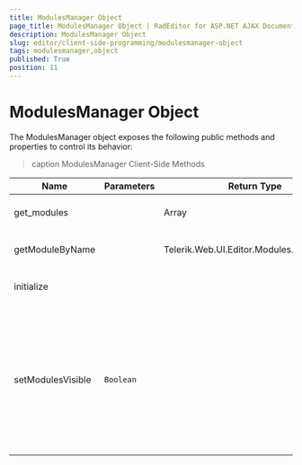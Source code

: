 ```yaml
---
title: ModulesManager Object
page_title: ModulesManager Object | RadEditor for ASP.NET AJAX Documentation
description: ModulesManager Object
slug: editor/client-side-programming/modulesmanager-object
tags: modulesmanager,object
published: True
position: 11
---
```


# ModulesManager Object

The ModulesManager object exposes the following public methods and properties to control its behavior:

>caption ModulesManager Client-Side Methods


| Name | Parameters | Return Type | Description |
| ------ | ------ | ------ | ------ |
|get_modules||Array|Returns the modules collection.|
|getModuleByName||Telerik.Web.UI.Editor.Modules.ModuleBase|Initializes the modules manager.|
|initialize|||Initializes the modules manager.|
|setModulesVisible|`Boolean`||Sets the visibility states of the modules.The method takes the following arguments: **bVisible** - Indicates whether to show or hide the modules.|
